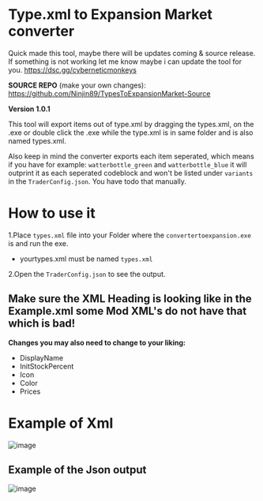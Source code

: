# Type.xml to Expansion Market converter


Quick made this tool, maybe there will be updates coming & source release.
If something is not working let me know maybe i can update the tool for you.
https://dsc.gg/cyberneticmonkeys

**SOURCE REPO** (make your own changes):
https://github.com/Ninjin89/TypesToExpansionMarket-Source

**Version 1.0.1**

This tool will export items out of type.xml by dragging the types.xml, on the .exe or double click the .exe while the type.xml is in same folder and is also named types.xml.

Also keep in mind the converter exports each item seperated, which means if you have for example: `watterbottle_green` and `watterbottle_blue` it will outprint it as each seperated codeblock and won't be listed under `variants` in the `TraderConfig.json`. You have todo that manually.

# How to use it
1.Place `types.xml` file into your Folder where the `convertertoexpansion.exe` is and run the exe. 
* yourtypes.xml must be named `types.xml`

2.Open the `TraderConfig.json` to see the output.


## Make sure the XML Heading is looking like in the Example.xml some Mod XML's do not have that which is bad!
<?xml version="1.0" encoding="utf-8"?>


**Changes you may also need to change to your liking:**

* DisplayName
* InitStockPercent
* Icon
* Color 
* Prices

# Example of Xml

![image](https://user-images.githubusercontent.com/25750563/160250408-d90d7120-e276-4668-99f1-e5503b0db9a3.png)

		
## Example of the Json output
![image](https://user-images.githubusercontent.com/25750563/160250390-6f95d0b2-e081-4391-8f75-a9945d3bf9c0.png)



